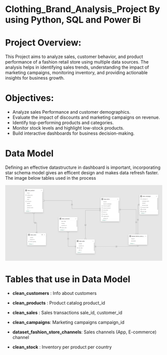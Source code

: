 # Clothing_Brand_Analysis_Project By using Python, SQL and Power Bi
# Project Overview:
This Project aims to analyze sales, customer behavior, and product
performance of a fashion retail store using multiple data sources. The analysis helps in identifying sales trends, understanding the impact of marketing campaigns, monitoring inventory, and providing actionable insights for business growth.

# Objectives:
* Analyze sales Performance and customer demographics.
* Evaluate the impact of discounts and marketing campaigns on revenue.
* Identify top-performing products and categories.
* Monitor stock levels and highlight low-stock products.
* Build interactive dashboards for business decision-making.

# Data Model
Defining an effective datastructure in dashboard is important, incorporating star schema model gives an efficent design
and makes data refresh faster. The image below tables used in the process


![image alt](https://github.com/KshitijBante/Clothing_Brand_Analysis_Project/blob/3eebb5a388df7ef237fa83015d0ecda56ccddb9d/data%20model.png)


# Tables that use in Data Model
- **clean_customers**	: Info about customers

- **clean_products**   :	Product catalog	product_id

- **clean_sales**	: Sales transactions	sale_id, customer_id

- **clean_campaigns**:	Marketing campaigns	campaign_id

- **dataset_fashion_store_channels**:	Sales channels (App, E-commerce)	channel

- **clean_stock** :	Inventory per product per country
